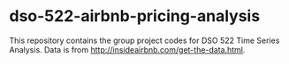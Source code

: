 # dso-522-airbnb-pricing-analysis
This repository contains the group project codes for DSO 522 Time Series Analysis. Data is from http://insideairbnb.com/get-the-data.html.
